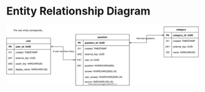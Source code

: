 # Entity Relationship Diagram

[![ERD diagram](images/erd-interview-prep.svg)](pdf/erd-interview-prep.pdf)
